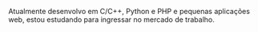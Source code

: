 Atualmente desenvolvo em C/C++, Python e PHP e pequenas aplicações web, estou estudando para ingressar no mercado de trabalho.